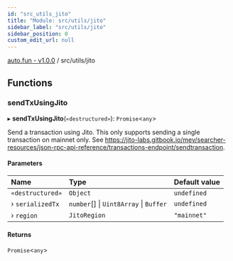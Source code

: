 ```yaml
---
id: "src_utils_jito"
title: "Module: src/utils/jito"
sidebar_label: "src/utils/jito"
sidebar_position: 0
custom_edit_url: null
---
```


[auto.fun - v1.0.0](../) / src/utils/jito

## Functions

### sendTxUsingJito

▸ **sendTxUsingJito**(`«destructured»`): `Promise`\<`any`\>

Send a transaction using Jito. This only supports sending a single transaction on mainnet only.
See https://jito-labs.gitbook.io/mev/searcher-resources/json-rpc-api-reference/transactions-endpoint/sendtransaction.

#### Parameters

| Name | Type | Default value |
| :------ | :------ | :------ |
| `«destructured»` | `Object` | `undefined` |
| › `serializedTx` | `number`[] \| `Uint8Array` \| `Buffer` | `undefined` |
| › `region` | `JitoRegion` | `"mainnet"` |

#### Returns

`Promise`\<`any`\>

